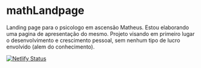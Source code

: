 # mathLandpage
Landing page para o psicologo em ascensão Matheus.
Estou elaborando uma pagina de apresentação do mesmo.
Projeto visando em primeiro lugar o desenvolvimento e crescimento pessoal, sem nenhum tipo de lucro envolvido (alem do conhecimento).

[![Netlify Status](https://api.netlify.com/api/v1/badges/1ed23c95-fe08-412f-8dd8-d9ddf0e98213/deploy-status)](https://app.netlify.com/sites/matheus-psi/deploys)
